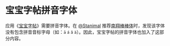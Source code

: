 宝宝字帖拼音字体
===

应用《[宝宝字帖](https://github.com/jaywcjlove/copybook-generator)》需要拼音字体。在 [@Stanimal](https://x.com/N4tli30/status/1814174567524700551) 推荐[南翔棒棒体](https://www.zcool.com.cn/work/ZNDc1MDMzNDA=.html)时，发现该字体没有包含拼音音标字母（如：`ā` `á` `ǎ` `à`）。因此，宝宝字帖的拼音字体也加入了这部分内容。